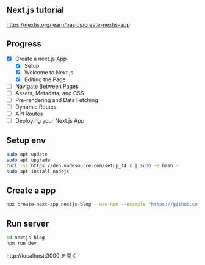 ## Next.js tutorial

https://nextjs.org/learn/basics/create-nextjs-app

## Progress
- [x] Create a next.js App
	- [x] Setup
	- [x] Welcome to Next.js
	- [x] Editing the Page
- [ ] Navigate Between Pages
- [ ] Assets, Metadata, and CSS
- [ ] Pre-rendering and Data Fetching
- [ ] Dynamic Routes
- [ ] API Routes
- [ ] Deploying your Next.js App

## Setup env
```bash
sudo apt update
sudo apt upgrade
curl -sL https://deb.nodesource.com/setup_14.x | sudo -E bash -
sudo apt install nodejs
```

## Create a app
```bash
npx create-next-app nextjs-blog --use-npm --example "https://github.com/vercel/next-learn-starter/tree/master/learn-starter"
```

## Run server
```bash
cd nextjs-blog
npm run dev
```

http://localhost:3000 を開く

